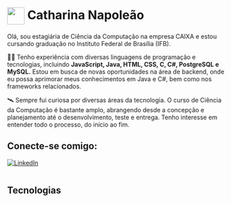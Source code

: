 <h1>
    <a href="https://www.dio.me/">
     <img align="center" width="40px" src="https://hermes.digitalinnovation.one/assets/diome/logo-minimized.png"></a>
    <span> Catharina Napoleão</span>
</h1>

Olá, sou estagiária de Ciência da Computação na empresa CAIXA e estou cursando graduação no Instituto Federal de Brasília (IFB).

👨‍🎓 Tenho experiência com diversas linguagens de programação e tecnologias, incluindo **JavaScript, Java, HTML, CSS, C, C#, PostgreSQL e MySQL.** Estou em busca de novas oportunidades na área de backend, onde eu possa aprimorar meus conhecimentos em Java e C#, bem como nos frameworks relacionados.

🛰 Sempre fui curiosa por diversas áreas da tecnologia. O curso de Ciência da Computação é bastante amplo, abrangendo desde a concepção e planejamento até o desenvolvimento, teste e entrega. Tenho interesse em entender todo o processo, do início ao fim.

## Conecte-se comigo:

[![LinkedIn](https://img.shields.io/badge/LinkedIn-0077B5?style=for-the-badge&logo=linkedin&logoColor=white)](https://www.linkedin.com/in/catharina-napoleao-725709202/)



```

```

## Tecnologias

